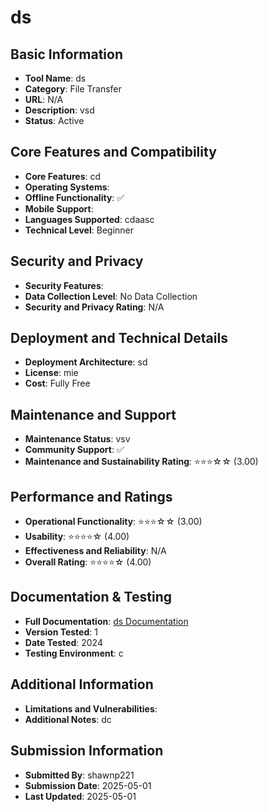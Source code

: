 # ds

## Basic Information
- **Tool Name**: ds
- **Category**: File Transfer
- **URL**: N/A
- **Description**: vsd
- **Status**: Active

## Core Features and Compatibility
- **Core Features**: cd
- **Operating Systems**: 
- **Offline Functionality**: ✅
- **Mobile Support**: 
- **Languages Supported**: cdaasc
- **Technical Level**: Beginner

## Security and Privacy
- **Security Features**: 
- **Data Collection Level**: No Data Collection
- **Security and Privacy Rating**: N/A

## Deployment and Technical Details
- **Deployment Architecture**: sd
- **License**: mie
- **Cost**: Fully Free

## Maintenance and Support
- **Maintenance Status**: vsv
- **Community Support**: ✅
- **Maintenance and Sustainability Rating**: ⭐⭐⭐☆☆ (3.00)

## Performance and Ratings
- **Operational Functionality**: ⭐⭐⭐☆☆ (3.00)
- **Usability**: ⭐⭐⭐⭐☆ (4.00)
- **Effectiveness and Reliability**: N/A
- **Overall Rating**: ⭐⭐⭐⭐☆ (4.00)

## Documentation & Testing
- **Full Documentation**: [ds Documentation](https://github.com/user-attachments/files/20003669/Tor.Analysis.pdf)
- **Version Tested**: 1
- **Date Tested**: 2024
- **Testing Environment**: c

## Additional Information
- **Limitations and Vulnerabilities**: 
- **Additional Notes**: dc

## Submission Information
- **Submitted By**: shawnp221
- **Submission Date**: 2025-05-01
- **Last Updated**: 2025-05-01
